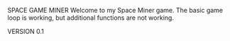 SPACE GAME MINER
Welcome to my Space Miner game. The basic game loop is working, but additional functions are not working.

VERSION 0.1
